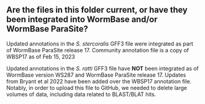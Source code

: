## Are the files in this folder current, or have they been integrated into WormBase and/or WormBase ParaSite?   

Updated annotations in the *S. stercoralis* GFF3 file were integrated as part of WormBase ParaSite release 17. Community annotation file is a copy of WBSP17 as of Feb 15, 2023  

Updated annotations in the *S. ratti* GFF3 file have **NOT** been integrated as of WormBase version WS287 and WormBase ParaSite release 17. Updates from Bryant et al 2022 have been added over the WBSP17 annotation file. Notably, in order to upload this file to GitHub, we needed to delete large volumes of data, including data related to BLAST/BLAT hits.
